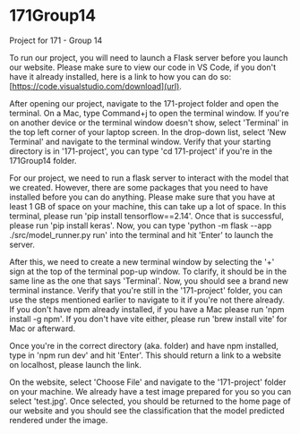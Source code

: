 # 171Group14
Project for 171 - Group 14

To run our project, you will need to launch a Flask server before you launch our website. Please make sure to view our code in VS Code, if you don't have it already installed, here is a link to how you can do so: [https://code.visualstudio.com/download](url).

After opening our project, navigate to the 171-project folder and open the terminal. On a Mac, type Command+j to open the terminal window. If you're on another device
or the terminal window doesn't show, select 'Terminal' in the top left corner of your laptop screen. In the drop-down list, select 'New Terminal' and navigate to the terminal window. 
Verify that your starting directory is in '171-project', you can type 'cd 171-project' if you're in the 171Group14 folder.

For our project, we need to run a flask server to interact with the model that we created. However, there are some packages that you need to have installed before you can do anything. Please make sure that you have at least 1 GB of space on your machine, this can take up a lot of space. In this terminal, please run 'pip install tensorflow==2.14'. Once that is successful, please run 'pip install keras'. Now, you can type 'python -m flask --app ./src/model_runner.py run' into the terminal and hit 'Enter' to launch the server.

After this, we need to create a new terminal window by selecting the '+' sign at the top of the terminal pop-up window. To clarify, it should be in the same line as the one that says 'Terminal'. Now, you should see a brand new terminal instance. Verify that you're still in the '171-project' folder, you can use the steps mentioned earlier to navigate to it if you're not there already. If you don't have npm already installed, if you have a Mac please run 'npm install -g npm'. If you don't have vite either, please run 'brew install vite' for Mac or afterward. 

Once you're in the correct directory (aka. folder) and have npm installed, type in 'npm run dev' and hit 'Enter'. This should return a link to a website on localhost, please launch the link. 

On the website, select 'Choose File' and navigate to the '171-project' folder on your machine. We already have a test image prepared for you so you can select 'test.jpg'. Once selected, you should be returned to the home page of our website and you should see the classification that the model predicted rendered under the image. 
